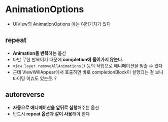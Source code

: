 # AnimationOptions
- UIView의 AnimationOptions 에는 여러가지가 있다
## repeat
- **Animation을 반복**하는 옵션
- 다만 무한 반복이기 때문에 **completion에 들어가지 않는다**. 
- `view.layer.removeAllAnimations()` 등의 작업으로 애니메이션을 멈출 수 있다
- 근데 ViewWillAppear에서 호출하면 바로 completionBlock이 실행되는 걸 보니 타이밍 이슈도 있는듯..?
## autoreverse
- **자동으로 애니메이션을 앞뒤로 실행**해주는 옵션
- 반드시 **repeat 옵션과 같이 사용**해야 한다

